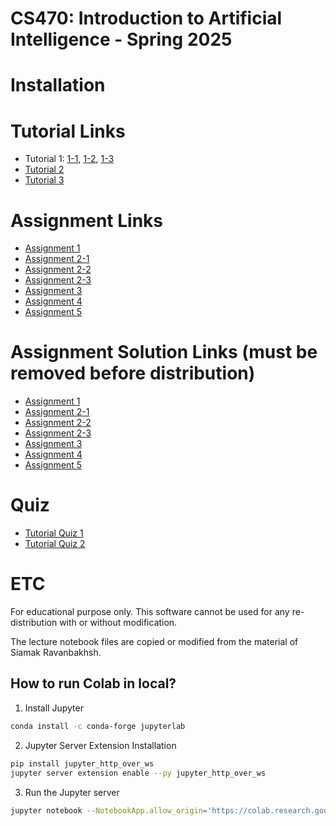 # CS470: Introduction to Artificial Intelligence - Spring 2025

# Installation

# Tutorial Links
- Tutorial 1: [1-1](https://githubtocolab.com/pidipidi/CS470_IAI_20025_Spring/blob/main/tutorial_1/MLP_tutorial_1_1.ipynb/), [1-2](https://githubtocolab.com/pidipidi/CS470_IAI_20025_Spring/blob/main/tutorial_1/MLP_tutorial_1_2.ipynb/), [1-3](https://githubtocolab.com/pidipidi/CS470_IAI_20025_Spring/blob/main/tutorial_1/MLP_tutorial_1_3.ipynb/)
- [Tutorial 2](https://githubtocolab.com/pidipidi/CS470_IAI_20025_Spring/blob/main/tutorial_2/RL_tutorial.ipynb/)
- [Tutorial 3](https://github.com/pidipidi/CS470_IAI_20025_Spring/blob/main/tutorial_3/README.md)

# Assignment Links
- [Assignment 1](https://githubtocolab.com/pidipidi/CS470_IAI_20025_Spring/blob/main/assignment_1/mlp_problem.ipynb/)
- [Assignment 2-1](https://githubtocolab.com/pidipidi/CS470_IAI_20025_Spring/blob/main/assignment_2/CNN_problem_1.ipynb/)
- [Assignment 2-2](https://githubtocolab.com/pidipidi/CS470_IAI_20025_Spring/blob/main/assignment_2/CNN_problem_2.ipynb/)
- [Assignment 2-3](https://githubtocolab.com/pidipidi/CS470_IAI_20025_Spring/blob/main/assignment_2/CNN_problem_3.ipynb/)
- [Assignment 3](https://githubtocolab.com/pidipidi/CS470_IAI_20025_Spring/blob/main/assignment_3/CS470_Assignment3_problem.ipynb/)
- [Assignment 4](https://githubtocolab.com/pidipidi/CS470_IAI_20025_Spring/blob/main/assignment_4/CS470_Assignment4_problem.ipynb/)
- [Assignment 5](https://github.com/pidipidi/CS470_IAI_20025_Spring/blob/main/assignment_5/src/py_astar_planner/src/py_astar_planner/astar.py)

# Assignment Solution Links (must be removed before distribution)
- [Assignment 1](https://githubtocolab.com/pidipidi/CS470_IAI_20025_Spring/blob/main/assignment_1/mlp_solution.ipynb/)
- [Assignment 2-1](https://githubtocolab.com/pidipidi/CS470_IAI_20025_Spring/blob/main/assignment_2/CNN_solution_1.ipynb/)
- [Assignment 2-2](https://githubtocolab.com/pidipidi/CS470_IAI_20025_Spring/blob/main/assignment_2/CNN_solution_2.ipynb/)
- [Assignment 2-3](https://githubtocolab.com/pidipidi/CS470_IAI_20025_Spring/blob/main/assignment_2/CNN_solution_3.ipynb/)
- [Assignment 3](https://githubtocolab.com/pidipidi/CS470_IAI_20025_Spring/blob/main/assignment_3/CS470_Assignment3_solution.ipynb/)
- [Assignment 4](https://githubtocolab.com/pidipidi/CS470_IAI_20025_Spring/blob/main/assignment_4/CS470_Assignment_4_sol.ipynb/)
- [Assignment 5](assignment_5/README.md)

# Quiz
- [Tutorial Quiz 1](https://githubtocolab.com/pidipidi/CS470_IAI_2025_Spring/blob/main/tutorial_1/MLP_tutorial_quiz_quest.ipynb/)
- [Tutorial Quiz 2](https://githubtocolab.com/pidipidi/CS470_IAI_2025_Spring/blob/main/tutorial_2/tutorial2_quiz.ipynb/)

# ETC
For educational purpose only. This software cannot be used for any re-distribution with or without modification.

The lecture notebook files are copied or modified from the material of Siamak Ravanbakhsh. 


## How to run Colab in local?

1. Install Jupyter
~~~~bash
conda install -c conda-forge jupyterlab
~~~~

2. Jupyter Server Extension Installation
~~~~bash
pip install jupyter_http_over_ws
jupyter server extension enable --py jupyter_http_over_ws
~~~~

3. Run the Jupyter server
~~~~bash
jupyter notebook --NotebookApp.allow_origin='https://colab.research.google.com' --port=8888 --NotebookApp.port_retries=0
~~~~